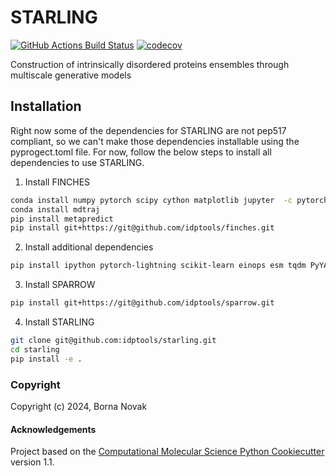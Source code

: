 <!-- ![STARLING_LOGO_FULL](Lamprotornis_hildebrandti_-Tanzania-8-2c.jpg) -->
STARLING
==============================
[//]: # (Badges)
[![GitHub Actions Build Status](https://github.com/REPLACE_WITH_OWNER_ACCOUNT/starling/workflows/CI/badge.svg)](https://github.com/REPLACE_WITH_OWNER_ACCOUNT/starling/actions?query=workflow%3ACI)
[![codecov](https://codecov.io/gh/REPLACE_WITH_OWNER_ACCOUNT/starling/branch/main/graph/badge.svg)](https://codecov.io/gh/REPLACE_WITH_OWNER_ACCOUNT/starling/branch/main)


Construction of intrinsically disordered proteins ensembles through multiscale generative models

## Installation
Right now some of the dependencies for STARLING are not pep517 compliant, so we can't make those dependencies installable using the pyprogect.toml file. For now, follow the below steps to install all dependencies to use STARLING.

1. Install FINCHES
```bash
conda install numpy pytorch scipy cython matplotlib jupyter  -c pytorch
conda install mdtraj
pip install metapredict
pip install git+https://git@github.com/idptools/finches.git
```
2. Install additional dependencies 
```bash
pip install ipython pytorch-lightning scikit-learn einops esm tqdm PyYAML h5py pandas pytest protfasta hdf5plugin
```
3. Install SPARROW
```bash
pip install git+https://git@github.com/idptools/sparrow.git
```
4. Install STARLING
```bash
git clone git@github.com:idptools/starling.git
cd starling
pip install -e .
```


### Copyright

Copyright (c) 2024, Borna Novak


#### Acknowledgements
 
Project based on the 
[Computational Molecular Science Python Cookiecutter](https://github.com/molssi/cookiecutter-cms) version 1.1.
